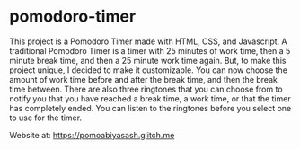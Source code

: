 # pomodoro-timer
This project is a Pomodoro Timer made with HTML, CSS, and Javascript. A traditional Pomodoro Timer is a timer with 25 minutes of work time, then a 5 minute break time, and then a 25 minute work time again. But, to make this project unique, I decided to make it customizable. You can now choose the amount of work time before and after the break time, and then the break time between. There are also three ringtones that you can choose from to notify you that you have reached a break time, a work time, or that the timer has completely ended. You can listen to the ringtones before you select one to use for the timer.

Website at: https://pomoabiyasash.glitch.me
